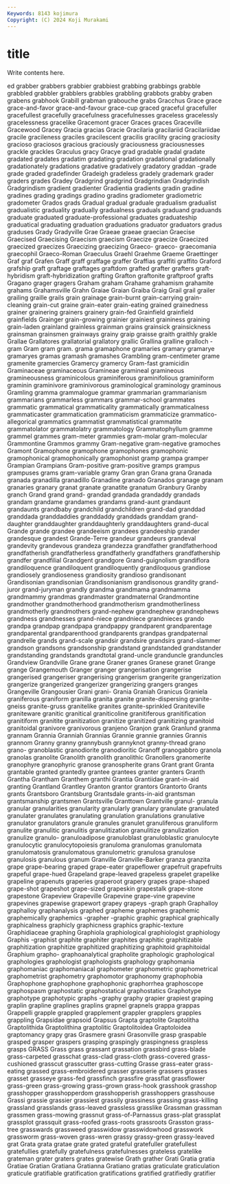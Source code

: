 ```yaml
---
Keywords: 8143 kojimura
Copyright: (C) 2024 Koji Murakami
---
```


# title

Write contents here.



ed grabber grabbers grabbier grabbiest
grabbing grabbings grabble grabbled grabbler grabblers grabbles grabbling grabbots grabby
graben grabens grabhook Grabill grabman grabouche grabs Gracchus Grace grace
grace-and-favor grace-and-favour grace-cup graced graceful gracefuller gracefullest gracefully gracefulness gracefulnesses
graceless gracelessly gracelessness gracelike Gracemont gracer Graces graces Graceville Gracewood
Gracey Gracia gracias Gracie Gracilaria gracilariid Gracilariidae gracile gracileness graciles
gracilescent gracilis gracility gracing graciosity gracioso graciosos gracious graciously graciousness
graciousnesses grackle grackles Graculus gracy Gracye grad gradable gradal gradate
gradated gradates gradatim gradating gradation gradational gradationally gradationately gradations gradative
gradatively gradatory graddan -grade grade graded gradefinder Gradeigh gradeless gradely
grademark grader graders grades Gradey Gradgrind gradgrind Gradgrindian Gradgrindish Gradgrindism
gradient gradienter Gradientia gradients gradin gradine gradines grading gradings gradino
gradins gradiometer gradiometric gradometer Grados grads Gradual gradual graduale gradualism
gradualist gradualistic graduality gradually gradualness graduals graduand graduands graduate graduated
graduate-professional graduates graduateship graduatical graduating graduation graduations graduator graduators gradus
graduses Grady Gradyville Grae Graeae graeae graecian Graecise Graecised Graecising
Graecism graecism Graecize graecize Graecized graecized graecizes Graecizing graecizing Graeco-
graeco- graecomania graecophil Graeco-Roman Graeculus Graehl Graehme Graeme Graettinger Graf
graf Grafen Graff graff graffage graffer Graffias graffiti graffito Graford
grafship graft graftage graftages graftdom grafted grafter grafters graft-hybridism graft-hybridization
grafting Grafton graftonite graftproof grafts Gragano grager gragers Graham graham
Grahame grahamism grahamite grahams Grahamsville Grahn Graiae Graian Graiba Graig
Grail grail grailer grailing graille grails grain grainage grain-burnt grain-carrying
grain-cleaning grain-cut graine grain-eater grain-eating grained grainedness grainer grainering grainers
grainery grain-fed Grainfield grainfield grainfields Grainger grain-growing grainier grainiest graininess
graining grain-laden grainland grainless grainman grains grainsick grainsickness grainsman grainsmen
grainways grainy graip graisse graith graithly grakle Grallae Grallatores grallatorial
grallatory grallic Grallina gralline gralloch -gram Gram gram gram. grama
gramaphone gramaries gramary gramarye gramaryes gramas gramash gramashes Grambling gram-centimeter
grame gramenite gramercies Gramercy gramercy Gram-fast gramicidin Graminaceae graminaceous Gramineae
gramineal gramineous gramineousness graminicolous graminiferous graminifolious graminiform graminin graminivore graminivorous
graminological graminology graminous Gramling gramma grammalogue grammar grammarian grammarianism grammarians
grammarless grammars grammar-school grammates grammatic grammatical grammaticality grammatically grammaticalness grammaticaster
grammatication grammaticism grammaticize grammatico-allegorical grammatics grammatist grammatistical grammatite grammatolator grammatolatry
grammatology Grammatophyllum gramme grammel grammes gram-meter grammies gram-molar gram-molecular Grammontine
Grammos grammy Gram-negative gram-negative gramoches Gramont Gramophone gramophone gramophones gramophonic
gramophonical gramophonically gramophonist gramp grampa gramper Grampian Grampians Gram-positive gram-positive
gramps grampus grampuses grams gram-variable gramy Gran gran Grana grana
Granada granada granadilla granadillo Granadine granado Granados granage granam granaries
granary granat granate granatite granatum Granbury Granby granch Grand grand
grand- grandad grandada grandaddy grandads grandam grandame grandames grandams grand-aunt
grandaunt grandaunts grandbaby grandchild grandchildren grand-dad granddad granddada granddaddies granddaddy
granddads granddam grand-daughter granddaughter granddaughterly granddaughters grand-ducal Grande grande grandee
grandeeism grandees grandeeship grander grandesque grandest Grande-Terre grandeur grandeurs grandeval
grandevity grandevous grandeza grandezza grandfather grandfatherhood grandfatherish grandfatherless grandfatherly grandfathers
grandfathership grandfer grandfilial Grandgent grandgore Grand-guignolism grandiflora grandiloquence grandiloquent grandiloquently
grandiloquous grandiose grandiosely grandioseness grandiosity grandioso grandisonant Grandisonian grandisonian Grandisonianism
grandisonous grandity grand-juror grand-juryman grandly grandma grandmama grandmamma grandmammy grandmas
grandmaster grandmaternal Grandmontine grandmother grandmotherhood grandmotherism grandmotherliness grandmotherly grandmothers grand-nephew
grandnephew grandnephews grandness grandnesses grand-niece grandniece grandnieces grando grandpa grandpap
grandpapa grandpappy grandparent grandparentage grandparental grandparenthood grandparents grandpas grandpaternal grandrelle
grands grand-scale grandsir grandsire grandsirs grand-slammer grandson grandsons grandsonship grandstand
grandstanded grandstander grandstanding grandstands grandtotal grand-uncle granduncle granduncles Grandview Grandville
Grane grane Graner granes Granese granet Grange grange Grangemouth Granger
granger grangerisation grangerise grangerised grangeriser grangerising grangerism grangerite grangerization grangerize
grangerized grangerizer grangerizing grangers granges Grangeville Grangousier Grani grani- Grania
Graniah Granicus Graniela graniferous graniform granilla granita granite granite-dispersing granite-gneiss
granite-gruss granitelike granites granite-sprinkled Graniteville graniteware granitic granitical graniticoline granitiferous
granitification granitiform granitite granitization granitize granitized granitizing granitoid granitoidal granivore
granivorous granjeno Granjon grank Granlund granma grannam Grannia Granniah Grannias
Grannie grannie grannies Grannis grannom Granny granny grannybush grannyknot granny-thread
grano grano- granoblastic granodiorite granodioritic Granoff granogabbro granola granolas granolite
Granolith granolith granolithic Granollers granomerite granophyre granophyric granose granospherite grans
Grant grant Granta grantable granted grantedly grantee grantees granter granters
Granth Grantha Grantham Granthem granthi Grantia Grantiidae grant-in-aid granting Grantland
Grantley Granton grantor grantors Grantorto Grants grants Grantsboro Grantsburg Grantsdale
grants-in-aid grantsman grantsmanship grantsmen Grantsville Granttown Grantville granul- granula granular
granularities granularity granularly granulary granulate granulated granulater granulates granulating granulation
granulations granulative granulator granulators granule granules granulet granuliferous granuliform granulite
granulitic granulitis granulitization granulitize granulization granulize granulo- granuloadipose granuloblast granuloblastic
granulocyte granulocytic granulocytopoiesis granuloma granulomas granulomata granulomatosis granulomatous granulometric granulosa
granulose granulosis granulous granum Granville Granville-Barker granza granzita grape grape-bearing
graped grape-eater grapeflower grapefruit grapefruits grapeful grape-hued Grapeland grape-leaved grapeless
grapelet grapelike grapeline grapenuts graperies graperoot grapery grapes grape-shaped grape-shot
grapeshot grape-sized grapeskin grapestalk grape-stone grapestone Grapeview Grapeville Grapevine grape-vine
grapevine grapevines grapewise grapewort grapey grapeys -graph graph Graphalloy graphalloy
graphanalysis graphed grapheme graphemes graphemic graphemically graphemics -grapher -graphic graphic
graphical graphically graphicalness graphicly graphicness graphics graphic-texture Graphidiaceae graphing Graphiola
graphiological graphiologist graphiology Graphis -graphist graphite graphiter graphites graphitic graphitizable
graphitization graphitize graphitized graphitizing graphitoid graphitoidal Graphium grapho- graphoanalytical grapholite
graphologic graphological graphologies graphologist graphologists graphology graphomania graphomaniac graphomaniacal graphometer
graphometric graphometrical graphometrist graphometry graphomotor graphonomy graphophobia Graphophone graphophone graphophonic
graphorrhea graphoscope graphospasm graphostatic graphostatical graphostatics Graphotype graphotype graphotypic graphs
-graphy graphy grapier grapiest graping graplin grapline graplines graplins grapnel
grapnels grappa grappas Grappelli grapple grappled grapplement grappler grapplers grapples
grappling Grapsidae grapsoid Grapsus Grapta graptolite Graptolitha Graptolithida Graptolithina graptolitic
Graptolitoidea Graptoloidea graptomancy grapy gras Grasmere grasni Grasonville grasp graspable
grasped grasper graspers grasping graspingly graspingness graspless grasps GRASS Grass
grass grassant grassation grassbird grass-blade grass-carpeted grasschat grass-clad grass-cloth grass-covered
grass-cushioned grasscut grasscutter grass-cutting Grasse grass-eater grass-eating grassed grass-embroidered grasser
grasserie grassers grasses grasset grasseye grass-fed grassfinch grassfire grassflat grassflower
grass-green grass-growing grass-grown grass-hook grasshook grasshop grasshopper grasshopperdom grasshopperish grasshoppers
grasshouse Grassi grassie grassier grassiest grassily grassiness grassing grass-killing grassland
grasslands grass-leaved grassless grasslike Grassman grassman grassmen grass-mowing grassnut grass-of-Parnassus
grass-plat grassplat grassplot grassquit grass-roofed grass-roots grassroots Grasston grass-tree grasswards
grassweed grasswidow grasswidowhood grasswork grassworm grass-woven grass-wren grassy grassy-green grassy-leaved
grat Grata grata gratae grate grated grateful gratefuller gratefullest gratefullies
gratefully gratefulness gratefulnesses grateless gratelike grateman grater graters grates gratewise
Grath grather Grati Gratia gratia Gratiae Gratian Gratiana Gratianna Gratiano
gratias graticulate graticulation graticule gratifiable gratification gratifications gratified gratifiedly gratifier
